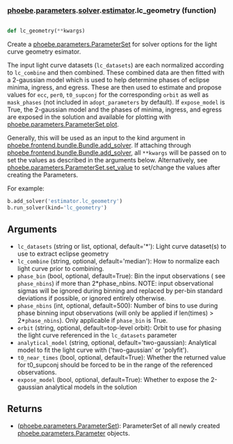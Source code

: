 ### [phoebe](phoebe.md).[parameters](phoebe.parameters.md).[solver](phoebe.parameters.solver.md).[estimator](phoebe.parameters.solver.estimator.md).lc_geometry (function)


```py

def lc_geometry(**kwargs)

```



Create a [phoebe.parameters.ParameterSet](phoebe.parameters.ParameterSet.md) for solver options for the
light curve geometry esimator.

The input light curve datasets (`lc_datasets`) are each normalized
according to `lc_combine` and then combined.
These combined data are then fitted with a 2-gaussian model
which is used to help determine phases of eclipse minima, ingress, and
egress.  These are then used to estimate and propose values for `ecc`, `per0`,
`t0_supconj` for the corresponding `orbit` as well as `mask_phases` (not included in `adopt_parameters`
by default).  If `expose_model` is True, the 2-gaussian model and the phases of minima,
ingress, and egress are exposed in the solution and available for
plotting with [phoebe.parameters.ParameterSet.plot](phoebe.parameters.ParameterSet.plot.md).

Generally, this will be used as an input to the kind argument in
[phoebe.frontend.bundle.Bundle.add_solver](phoebe.frontend.bundle.Bundle.add_solver.md).  If attaching through
[phoebe.frontend.bundle.Bundle.add_solver](phoebe.frontend.bundle.Bundle.add_solver.md), all `**kwargs` will be
passed on to set the values as described in the arguments below.  Alternatively,
see [phoebe.parameters.ParameterSet.set_value](phoebe.parameters.ParameterSet.set_value.md) to set/change the values
after creating the Parameters.

For example:

```py
b.add_solver('estimator.lc_geometry')
b.run_solver(kind='lc_geometry')
```

Arguments
----------
* `lc_datasets` (string or list, optional, default='*'): Light curve
    dataset(s) to use to extract eclipse geometry
* `lc_combine` (string, optional, default='median'): How to normalize each
    light curve prior to combining.
* `phase_bin` (bool, optional, default=True): Bin the input observations (
    see `phase_nbins`) if more than 2*phase_nbins.  NOTE: input observational
    sigmas will be ignored during binning and replaced by per-bin standard
    deviations if possible, or ignored entirely otherwise.
* `phase_nbins` (int, optional, default=500): Number of bins to use during
    phase binning input observations
    (will only be applied if len(times) &gt; 2*`phase_nbins`).  Only applicable
    if `phase_bin` is True.
* `orbit` (string, optional, default=top-level orbit): Orbit to use for
    phasing the light curve referenced in the `lc_datasets` parameter
* `analytical_model` (string, optional, default='two-gaussian): Analytical
    model to fit the light curve with ('two-gaussian' or 'polyfit').
* `t0_near_times` (bool, optional, default=True): Whether the returned value
    for t0_supconj should be forced to be in the range of the referenced
    observations.
* `expose_model` (bool, optional, default=True): Whether to expose the
    2-gaussian analytical models in the solution

Returns
--------
* ([phoebe.parameters.ParameterSet](phoebe.parameters.ParameterSet.md)): ParameterSet of all newly created
    [phoebe.parameters.Parameter](phoebe.parameters.Parameter.md) objects.
